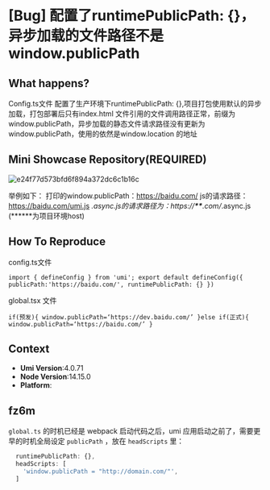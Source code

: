 # [Bug] 配置了runtimePublicPath: {}，异步加载的文件路径不是window.publicPath

<!--
感谢您向我们反馈问题，为了高效的解决问题，我们期望你能提供以下信息：
-->

## What happens?

<!-- A clear and concise description of what the bug is. -->
<!-- 清晰的描述下遇到的问题。-->

Config.ts文件 配置了生产环境下runtimePublicPath: {},项目打包使用默认的异步加载，打包部署后只有index.html 文件引用的文件调用路径正常，前缀为 window.publicPath，异步加载的静态文件请求路径没有更新为window.publicPath，使用的依然是window.location 的地址

## Mini Showcase Repository(REQUIRED)

<!-- 为节约大家的时间，无复现步骤的 ISUE 会被关闭，提供之后再 REOPEN -->
<!-- YOUR_REPOSITORY_URL on github or stackbliz -->

![e24f77d573bfd6f894a372dc6c1b16c](https://github.com/umijs/umi/assets/37927327/d20629b0-0663-44e9-b885-39fb3f34438a)

举例如下：
打印的window.publicPath：https://baidu.com/
js的请求路径：https://baidu.com/umi.js
_.async.js的请求路径为：https://**\*\***.com/_.async.js (**\*\***为项目环境host)

## How To Reproduce

<!-- 请提供复现链接/步骤，错误日志以及相关配置 -->

config.ts文件

`import { defineConfig } from 'umi';
export default defineConfig({
  publicPath:'https://baidu.com/',
  runtimePublicPath: {}
})
`

global.tsx 文件

`if(预发){
window.publicPath=‘https://dev.baidu.com/’
}else if(正式){
window.publicPath=‘https://baidu.com/’
 }
`

## Context

- **Umi Version**:4.0.71
- **Node Version**:14.15.0
- **Platform**:

## fz6m

`global.ts` 的时机已经是 webpack 启动代码之后，umi 应用启动之前了，需要更早的时机全局设定 `publicPath` ，放在 `headScripts` 里：

```ts
  runtimePublicPath: {},
  headScripts: [
    'window.publicPath = "http://domain.com/"',
  ]
```
